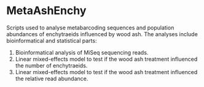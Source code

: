 # MetaAshEnchy
Scripts used to analyse metabarcoding sequences and population abundances of enchytraeids influenced by wood ash.
The analyses include bioinformatical and statistical parts:
1.	Bioinformatical analysis of MiSeq sequencing reads.
2.	Linear mixed-effects model to test if the wood ash treatment influenced the number of enchytraeids.
3.	Linear mixed-effects model to test if the wood ash treatment influenced the relative read abundance.
